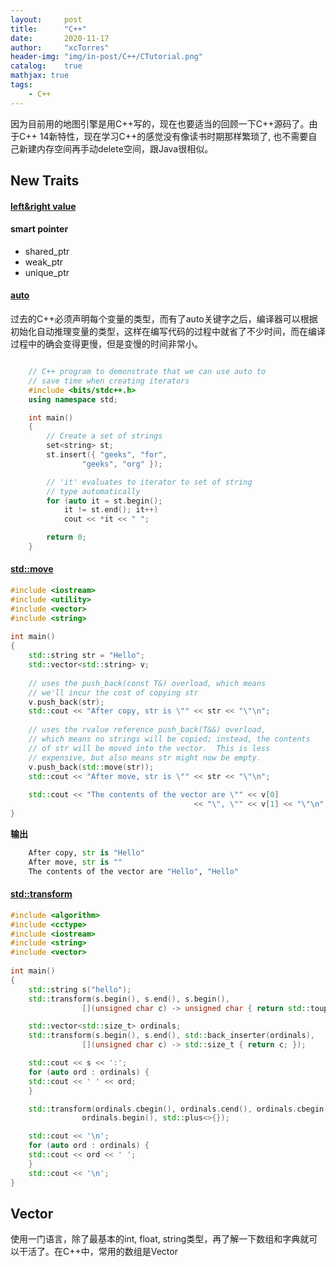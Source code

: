 ```yaml
---
layout:     post
title:      "C++"
date:       2020-11-17
author:     "xcTorres"
header-img: "img/in-post/C++/CTutorial.png"
catalog:    true
mathjax: true
tags:
    - C++
---  
```


因为目前用的地图引擎是用C++写的，现在也要适当的回顾一下C++源码了。由于C++ 14新特性，现在学习C++的感觉没有像读书时期那样繁琐了, 也不需要自己新建内存空间再手动delete空间，跟Java很相似。  

## New Traits
#### [left&right value](https://www.internalpointers.com/post/understanding-meaning-lvalues-and-rvalues-c#:~:text=In%20C%2B%2B%20an%20lvalue%20is,since%20they%20exist%20as%20variables.&text=A%20variable%20has%20a%20specific%20memory%20location%2C%20so%20its%20an%20lvalue.)

#### smart pointer
- shared_ptr
- weak_ptr  
- unique_ptr


#### [auto](https://www.geeksforgeeks.org/type-inference-in-c-auto-and-decltype/)  
过去的C++必须声明每个变量的类型，而有了auto关键字之后，编译器可以根据初始化自动推理变量的类型，这样在编写代码的过程中就省了不少时间，而在编译过程中的确会变得更慢，但是变慢的时间非常小。

```cpp

    // C++ program to demonstrate that we can use auto to
    // save time when creating iterators
    #include <bits/stdc++.h>
    using namespace std;

    int main()
    {
        // Create a set of strings
        set<string> st;
        st.insert({ "geeks", "for", 
                "geeks", "org" });

        // 'it' evaluates to iterator to set of string
        // type automatically
        for (auto it = st.begin(); 
            it != st.end(); it++)
            cout << *it << " ";

        return 0;
    }

```


#### [std::move](https://en.cppreference.com/w/cpp/utility/move)
```cpp
#include <iostream>
#include <utility>
#include <vector>
#include <string>
 
int main()
{
    std::string str = "Hello";
    std::vector<std::string> v;
 
    // uses the push_back(const T&) overload, which means 
    // we'll incur the cost of copying str
    v.push_back(str);
    std::cout << "After copy, str is \"" << str << "\"\n";
 
    // uses the rvalue reference push_back(T&&) overload, 
    // which means no strings will be copied; instead, the contents
    // of str will be moved into the vector.  This is less
    // expensive, but also means str might now be empty.
    v.push_back(std::move(str));
    std::cout << "After move, str is \"" << str << "\"\n";
 
    std::cout << "The contents of the vector are \"" << v[0]
                                         << "\", \"" << v[1] << "\"\n";
}
```

**输出**
```python
    After copy, str is "Hello"
    After move, str is ""
    The contents of the vector are "Hello", "Hello"
```

#### [std::transform](https://en.cppreference.com/w/cpp/algorithm/transform)
```cpp
#include <algorithm>
#include <cctype>
#include <iostream>
#include <string>
#include <vector>
    
int main()
{
    std::string s("hello");
    std::transform(s.begin(), s.end(), s.begin(),
                [](unsigned char c) -> unsigned char { return std::toupper(c); });

    std::vector<std::size_t> ordinals;
    std::transform(s.begin(), s.end(), std::back_inserter(ordinals),
                [](unsigned char c) -> std::size_t { return c; });

    std::cout << s << ':';
    for (auto ord : ordinals) {
    std::cout << ' ' << ord;
    }

    std::transform(ordinals.cbegin(), ordinals.cend(), ordinals.cbegin(),
                ordinals.begin(), std::plus<>{});

    std::cout << '\n';
    for (auto ord : ordinals) {
    std::cout << ord << ' ';
    }
    std::cout << '\n';
}
```




## Vector
使用一门语言，除了最基本的int, float, string类型，再了解一下数组和字典就可以干活了。在C++中，常用的数组是Vector

